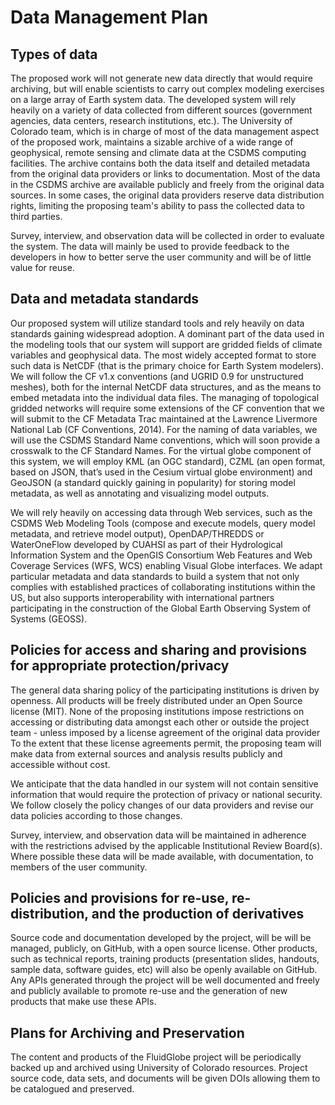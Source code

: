 # Data Management Plan

## Types of data 

The proposed work will not generate new data directly that would require
archiving, but will enable scientists to carry out complex modeling exercises
on a large array of Earth system data. The developed system will rely heavily
on a variety of data collected from different sources (government agencies,
data centers, research institutions, etc.). The University of Colorado team,
which is in charge of most of the data management aspect of the proposed work,
maintains a sizable archive of a wide range of geophysical, remote sensing and
climate data at the CSDMS computing facilities. The archive contains both the
data itself and detailed metadata from the original data providers or links to
documentation. Most of the data in the CSDMS archive are available publicly and
freely from the original data sources. In some cases, the original data
providers reserve data distribution rights, limiting the proposing team's
ability to pass the collected data to third parties.

Survey, interview, and observation data will be collected in order to evaluate
the system. The data will mainly be used to provide feedback to the developers
in how to better serve the user community and will be of little value for
reuse.

## Data and metadata standards

Our proposed system will utilize standard tools and rely heavily on data
standards gaining widespread adoption. A dominant part of the data used in the
modeling tools that our system will support are gridded fields of climate
variables and geophysical data. The most widely accepted format to store such
data is NetCDF (that is the primary choice for Earth System modelers). We will
follow the CF v1.x conventions (and UGRID 0.9 for unstructured meshes), both
for the internal NetCDF data structures, and as the means to embed metadata
into the individual data files. The managing of topological gridded networks
will require some extensions of the CF convention that we will submit to the CF
Metadata Trac maintained at the Lawrence Livermore National Lab (CF
Conventions, 2014). For the naming of data variables, we will use the CSDMS
Standard Name conventions, which will soon provide a crosswalk to the CF
Standard Names. For the virtual globe component of this system, we will employ
KML (an OGC standard), CZML (an open format, based on JSON, that’s used in the
Cesium virtual globe environment) and GeoJSON (a standard quickly gaining in
popularity) for storing model metadata, as well as annotating and visualizing
model outputs.

We will rely heavily on accessing data through Web services, such as the CSDMS
Web Modeling Tools (compose and execute models, query model metadata, and
retrieve model output), OpenDAP/THREDDS or WaterOneFlow developed by
CUAHSI as part of their Hydrological Information System and the OpenGIS
Consortium Web Features and Web Coverage Services (WFS, WCS) enabling Visual
Globe interfaces. We adapt particular metadata and data standards to build a
system that not only complies with established
practices of collaborating institutions within the US, but also supports
interoperability with international partners participating in the construction
of the Global Earth Observing System of Systems (GEOSS).

## Policies for access and sharing and provisions for appropriate protection/privacy

The general data sharing policy of the participating institutions is driven by
openness. All products will be freely distributed under an Open Source license
(MIT).  None of the proposing institutions impose restrictions on accessing
or distributing data amongst each other or outside the project team - unless
imposed by a license agreement of the original data provider
To the extent that these license agreements permit, the
proposing team will make data from external sources and analysis results
publicly and accessible without cost.

We anticipate that the data handled in our system will not contain sensitive
information that would require the protection of privacy or national security.
We follow closely the policy changes of our data providers and revise our data
policies according to those changes.

Survey, interview, and observation data will be maintained in adherence
with the restrictions advised by the applicable Institutional Review Board(s).
Where possible these data will be made available, with documentation, to
members of the user community.


## Policies and provisions for re-use, re-distribution, and the production of derivatives

Source code and documentation developed by the project, will be will be
managed, publicly, on GitHub, with a open source license.  Other products, such
as technical reports, training products (presentation slides, handouts, sample
data, software guides, etc) will also be openly available on GitHub.  Any APIs
generated through the project will be well documented and freely and publicly
available to promote re-use and the generation of new products that make use
these APIs.

## Plans for Archiving and Preservation

The content and products of the FluidGlobe project will be periodically backed
up and archived using University of Colorado resources. Project source code,
data sets, and documents will be given DOIs allowing them to be catalogued
and preserved.

